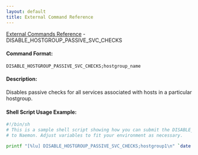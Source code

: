 ```yaml
---
layout: default
title: External Command Reference
---
```


<!--
************************************************
* AUTO GENERATED PAGE - USE ./update SCRIPT
************************************************
-->

<span class="glyphicon glyphicon-arrow-up"></span><a href="index.html"> External Commands Reference</a> - DISABLE_HOSTGROUP_PASSIVE_SVC_CHECKS<br>


#### Command Format:

`DISABLE_HOSTGROUP_PASSIVE_SVC_CHECKS;hostgroup_name`

#### Description:

Disables passive checks for all services associated with hosts in a particular hostgroup.

#### Shell Script Usage Example:

```sh
#!/bin/sh
# This is a sample shell script showing how you can submit the DISABLE_HOSTGROUP_PASSIVE_SVC_CHECKS command
# to Naemon. Adjust variables to fit your environment as necessary.

printf "[%lu] DISABLE_HOSTGROUP_PASSIVE_SVC_CHECKS;hostgroup1\n" `date +%s` > /var/lib/naemon/naemon.cmd
```




